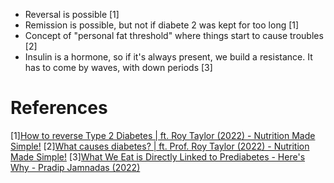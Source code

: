 - Reversal is possible [1]
- Remission is possible, but not if diabete 2 was kept for too long [1]
- Concept of "personal fat threshold" where things start to cause troubles [2]
- Insulin is a hormone, so if it's always present, we build a resistance. It has to come by waves, with down periods [3]

# References
[1][How to reverse Type 2 Diabetes | ft. Roy Taylor (2022) - Nutrition Made Simple!](https://www.youtube.com/watch?v=yuFjwfP4nGo)
[2][What causes diabetes? | ft. Prof. Roy Taylor (2022) - Nutrition Made Simple!](https://www.youtube.com/watch?v=epgRw-vIRSA)
[3][What We Eat is Directly Linked to Prediabetes - Here's Why - Pradip Jamnadas (2022)](https://www.youtube.com/watch?v=OhZcxvGNzJY)